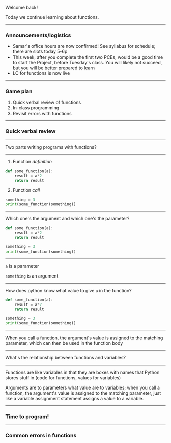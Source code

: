 Welcome back!

Today we continue learning about functions.

---

### Announcements/logistics
- Samar's office hours are now confirmed! See syllabus for schedule; there are slots today 5-6p
- This week, after you complete the first two PCEs, would be a good time to start the Project, before Tuesday's class. You will likely not succeed, but you will be better prepared to learn
- LC for functions is now live

---

### Game plan
1. Quick verbal review of functions
2. In-class programming
3. Revisit errors with functions

---

### Quick verbal review

---

Two parts writing programs with functions?

---

1. Function *definition*
```python
def some_function(a):
	result = a*2
	return result
```

2. Function *call*
```python
something = 3
print(some_function(something))
```

---

Which one's the argument and which one's the parameter?
```python
def some_function(a):
	result = a*2
	return result

something = 3
print(some_function(something))
```

---

`a` is a parameter

`something` is an argument

---

How does python know what value to give `a` in the function?
```python
def some_function(a):
	result = a*2
	return result

something = 3
print(some_function(something))
```

---

When you call a function, the argument's value is assigned to the matching parameter, which can then be used in the function body

---

What's the relationship between functions and variables?

---

Functions are like variables in that they are boxes with names that Python stores stuff in (code for functions, values for variables)

Arguments are to parameters what value are to variables; when you call a function, the argument's value is assigned to the matching parameter, just like a variable assignment statement assigns a value to a variable.

---

### Time to program!

---

### Common errors in functions